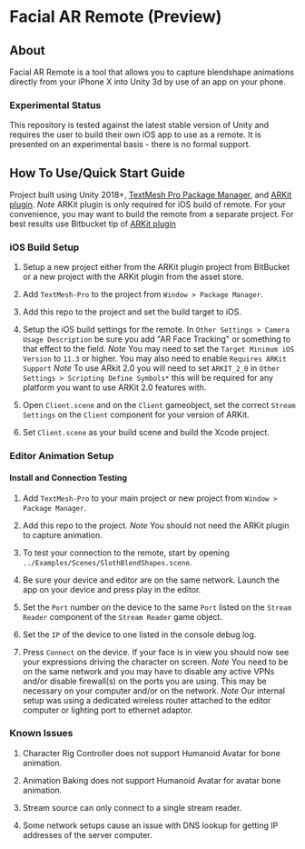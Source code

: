 # Facial AR Remote (Preview)

## About

Facial AR Remote is a tool that allows you to capture blendshape animations directly from your iPhone X into Unity 3d by use of an app on your phone.

### Experimental Status

This repository is tested against the latest stable version of Unity and requires the user to build their own iOS app to use as a remote. It is presented on an experimental basis - there is no formal support.

## How To Use/Quick Start Guide  

Project built using Unity 2018+, [TextMesh Pro Package Manager](https://docs.unity3d.com/Packages/com.unity.textmeshpro@1.2/manual/index.html), and [ARKit plugin](https://assetstore.unity.com/packages/essentials/tutorial-projects/unity-arkit-plugin-92515). 
*Note* ARKit plugin is only required for iOS build of remote. For your convenience, you may want to build the remote from a separate project. For best results use Bitbucket tip of [ARKit plugin](https://bitbucket.org/Unity-Technologies/unity-arkit-plugin)

### iOS Build Setup

1. Setup a new project either from the ARKit plugin project from BitBucket or a new project with the ARKit plugin from the asset store.

2. Add `TextMesh-Pro` to the project from `Window > Package Manager`.

3. Add this repo to the project and set the build target to iOS.

4. Setup the iOS build settings for the remote. In `Other Settings > Camera Usage Description` be sure you add "AR Face Tracking" or something to that effect to the field. 
*Note* You may need to set the `Target Minimum iOS Version` to `11.3` or higher. You may also need to enable `Requires ARKit Support`
*Note* To use ARkit 2.0 you will need to set `ARKIT_2_0` in `Other Settings > Scripting Define Symbols*` this will be required for any platform you want to use ARKit 2.0 features with.

5. Open `Client.scene` and on the `Client` gameobject, set the correct `Stream Settings` on the `Client` component for your version of ARKit.

6. Set `Client.scene` as your build scene and build the Xcode project.

### Editor Animation Setup

#### Install and Connection Testing

1. Add `TextMesh-Pro` to your main project or new project from `Window > Package Manager`.

2. Add this repo to the project.
*Note* You should not need the ARKit plugin to capture animation.

3. To test your connection to the remote, start by opening `../Examples/Scenes/SlothBlendShapes.scene`.

4. Be sure your device and editor are on the same network. Launch the app on your device and press play in the editor.

5. Set the `Port` number on the device to the same `Port` listed on the `Stream Reader` component of the `Stream Reader` game object.

6. Set the `IP` of the device to one listed in the console debug log.

7. Press `Connect` on the device. If your face is in view you should now see your expressions driving the character on screen.
*Note* You need to be on the same network and you may have to disable any active VPNs and/or disable firewall(s) on the ports you are using. This may be necessary on your computer and/or on the network.
*Note* Our internal setup was using a dedicated wireless router attached to the editor computer or lighting port to ethernet adaptor.


### Known Issues

1. Character Rig Controller does not support Humanoid Avatar for bone animation.

2. Animation Baking does not support Humanoid Avatar for avatar bone animation.

3. Stream source can only connect to a single stream reader.

4. Some network setups cause an issue with DNS lookup for getting IP addresses of the server computer.
